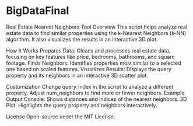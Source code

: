 # BigDataFinal
 Real Estate Nearest Neighbors Tool
Overview
This script helps analyze real estate data to find similar properties using the k-Nearest Neighbors (k-NN) algorithm. It also visualizes the results in an interactive 3D plot.

How It Works
Prepares Data: Cleans and processes real estate data, focusing on key features like price, bedrooms, bathrooms, and square footage.
Finds Neighbors: Identifies properties most similar to a selected one based on scaled features.
Visualizes Results: Displays the query property and its neighbors in an interactive 3D scatter plot.

Customization
Change query_index in the script to analyze a different property.
Adjust num_neighbors to find more or fewer neighbors.
Example Output
Console: Shows distances and indices of the nearest neighbors.
3D Plot: Highlights the query property and neighbors interactively.

License
Open-source under the MIT License.
